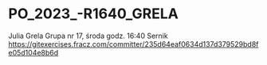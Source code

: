 # PO_2023_-R1640_GRELA
Julia Grela
Grupa nr 17, środa godz. 16:40
Sernik
https://gitexercises.fracz.com/committer/235d64eaf0634d137d379529bd8fe05d104e8b6d
